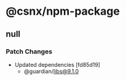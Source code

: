 # @csnx/npm-package

## null

### Patch Changes

- Updated dependencies [fd85d19]
  - @guardian/libs@9.1.0

